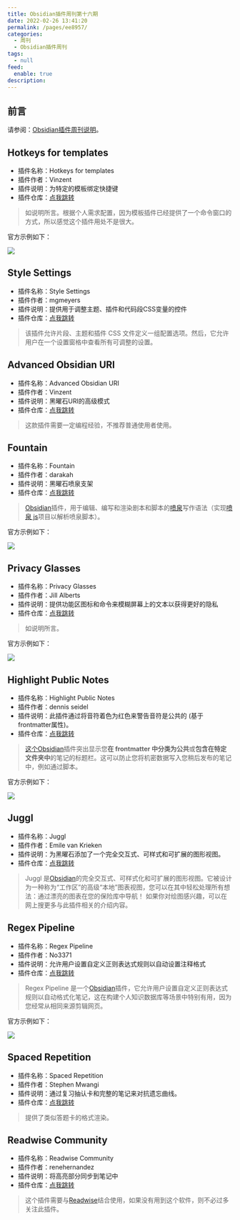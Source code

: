 ```yaml
---
title: Obsidian插件周刊第十六期
date: 2022-02-26 13:41:20
permalink: /pages/ee8957/
categories: 
  - 周刊
  - Obsidian插件周刊
tags: 
  - null
feed: 
  enable: true
description: 
---
```


## 前言

请参阅：[Obsidian插件周刊说明](https://wiki.eryajf.net/pages/bcc523/)。

## Hotkeys for templates

- 插件名称：Hotkeys for templates
- 插件作者：Vinzent
- 插件说明：为特定的模板绑定快捷键
- 插件仓库：[点我跳转](https://github.com/Vinzent03/obsidian-hotkeys-for-templates)

>如说明所言。根据个人需求配置，因为模板插件已经提供了一个命令窗口的方式，所以感觉这个插件用处不是很大。

官方示例如下：

![](http://t.eryajf.net/imgs/2022/01/53f15953f734705f.png)

## Style Settings

- 插件名称：Style Settings
- 插件作者：mgmeyers
- 插件说明：提供用于调整主题、插件和代码段CSS变量的控件
- 插件仓库：[点我跳转](https://github.com/mgmeyers/obsidian-style-settings)

>该插件允许片段、主题和插件 CSS 文件定义一组配置选项。然后，它允许用户在一个设置窗格中查看所有可调整的设置。 

## Advanced Obsidian URI

- 插件名称：Advanced Obsidian URI
- 插件作者：Vinzent
- 插件说明：黑曜石URI的高级模式
- 插件仓库：[点我跳转](https://github.com/Vinzent03/obsidian-advanced-uri)

>这款插件需要一定编程经验，不推荐普通使用者使用。

## Fountain

- 插件名称：Fountain
- 插件作者：darakah
- 插件说明：黑曜石喷泉支架
- 插件仓库：[点我跳转](https://github.com/Darakah/obsidian-fountain)

>[Obsidian](https://obsidian.md/)插件，用于编辑、编写和渲染剧本和脚本的[喷泉](https://fountain.io/)写作语法（实现[喷泉 js](https://github.com/mattdaly/Fountain.js)项目以解析喷泉脚本）。


官方示例如下： 

![](http://t.eryajf.net/imgs/2022/01/2880f263243be720.png)

## Privacy Glasses

- 插件名称：Privacy Glasses
- 插件作者：Jill Alberts
- 插件说明：提供功能区图标和命令来模糊屏幕上的文本以获得更好的隐私
- 插件仓库：[点我跳转](https://github.com/jillalberts/privacy-glasses)

>如说明所言。

官方示例如下： 

![](http://t.eryajf.net/imgs/2022/01/b72622f2718f2080.gif)

## Highlight Public Notes

- 插件名称：Highlight Public Notes
- 插件作者：dennis seidel
- 插件说明：此插件通过将音符着色为红色来警告音符是公共的 (基于frontmatter属性)。
- 插件仓库：[点我跳转](https://github.com/dennisseidel/highlightpublicnotes-obsidian-plugin)

>[这个Obsidian](https://obsidian.md/)插件突出显示您**在 frontmatter 中分类为公共**或**包含在特定文件夹中**的笔记的标题栏。这可以防止您将机密数据写入您稍后发布的笔记中，例如通过脚本。

官方示例如下： 

![](http://t.eryajf.net/imgs/2022/01/ea79837194b80f7a.png)

## Juggl

- 插件名称：Juggl
- 插件作者：Emile van Krieken
- 插件说明：为黑曜石添加了一个完全交互式、可样式和可扩展的图形视图。
- 插件仓库：[点我跳转](https://github.com/HEmile/juggl)

>Juggl 是[Obsidian](https://obsidian.md/)的完全交互式、可样式化和可扩展的图形视图。它被设计为一种称为“工作区”的高级“本地”图表视图，您可以在其中轻松处理所有想法：通过漂亮的图表在您的保险库中导航！
>如果你对绘图感兴趣，可以在网上搜更多与此插件相关的介绍内容。

## Regex Pipeline

- 插件名称：Regex Pipeline
- 插件作者：No3371
- 插件说明：允许用户设置自定义正则表达式规则以自动设置注释格式
- 插件仓库：[点我跳转](https://github.com/No3371/obsidian-regex-pipeline)

>Regex Pipeline 是一个[Obsidian](https://obsidian.md/)插件，它允许用户设置自定义正则表达式规则以自动格式化笔记，这在构建个人知识数据库等场景中特别有用，因为您经常从相同来源剪辑网页。

官方示例如下： 

![](http://t.eryajf.net/imgs/2022/01/eb7d01dd41014dac.gif)

## Spaced Repetition

- 插件名称：Spaced Repetition
- 插件作者：Stephen Mwangi
- 插件说明：通过复习抽认卡和完整的笔记来对抗遗忘曲线。
- 插件仓库：[点我跳转](https://github.com/st3v3nmw/obsidian-spaced-repetition)

>提供了类似答题卡的格式渲染。

## Readwise Community

- 插件名称：Readwise Community
- 插件作者：renehernandez
- 插件说明：将高亮部分同步到笔记中
- 插件仓库：[点我跳转](https://github.com/renehernandez/obsidian-readwise)

>这个插件需要与[Readwise](https://readwise.io/)结合使用，如果没有用到这个软件，则不必过多关注此插件。
